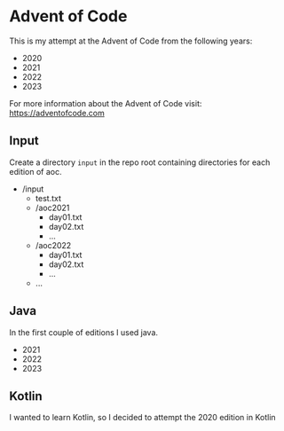 # Advent of Code

This is my attempt at the Advent of Code from the following years:
* 2020
* 2021
* 2022
* 2023

For more information about the Advent of Code visit: https://adventofcode.com

## Input

Create a directory `input` in the repo root containing directories for each edition of aoc.

- /input
  - test.txt
  - /aoc2021
    - day01.txt
    - day02.txt
    - ...
  - /aoc2022
    - day01.txt
    - day02.txt
    - ...
  - ...

## Java

In the first couple of editions I used java.
- 2021
- 2022
- 2023

## Kotlin

I wanted to learn Kotlin, so I decided to attempt the 2020 edition in Kotlin